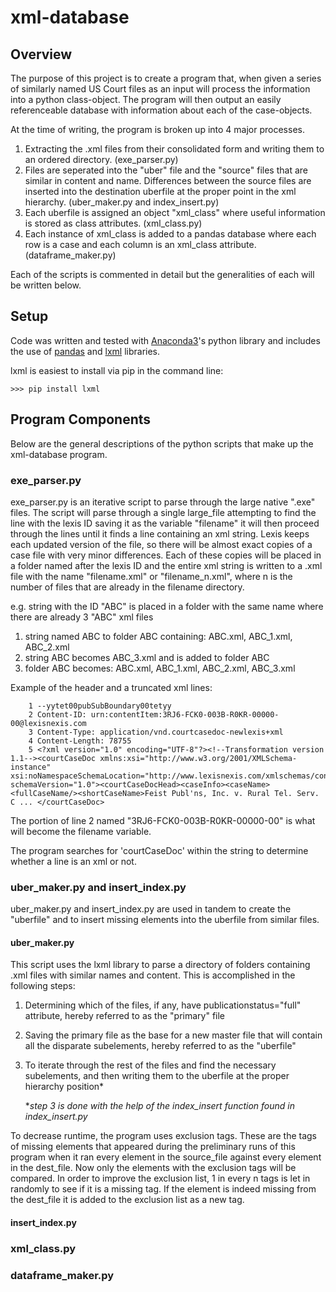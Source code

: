 # xml-database

## Overview

The purpose of this project is to create a program that, when given a series of similarly named US Court files as an input will process the information into a python class-object. The program will then output an easily referenceable database with information about each of the case-objects.

At the time of writing, the program is broken up into 4 major processes.
1. Extracting the .xml files from their consolidated form and writing them to an ordered directory. (exe_parser.py)
2. Files are seperated into the "uber" file and the "source" files that are similar in content and name. Differences between the source files are inserted into the destination uberfile at the proper point in the xml hierarchy. (uber_maker.py and index_insert.py)
3. Each uberfile is assigned an object "xml_class" where useful information is stored as class attributes. (xml_class.py)
4. Each instance of xml_class is added to a pandas database where each row is a case and each column is an xml_class attribute. (dataframe_maker.py)

Each of the scripts is commented in detail but the generalities of each will be written below.

## Setup
Code was written and tested with [Anaconda3](https://conda.io/docs/user-guide/install/download.html)'s python library and includes the use of [pandas](https://pandas.pydata.org/) and [lxml](https://lxml.de/) libraries.

lxml is easiest to install via pip in the command line:
```
>>> pip install lxml
```
## Program Components
Below are the general descriptions of the python scripts that make up the xml-database program.

### exe_parser.py

exe_parser.py is an iterative script to parse through the large native ".exe" files. The script will parse through a single large_file attempting to find the line with the lexis ID saving it as the variable "filename" it will then proceed through the lines until it finds a line containing an xml string. Lexis keeps each updated version of the file, so there will be almost exact copies of a case file with very minor differences. Each of these copies will be placed in a folder named after the lexis ID and the entire xml string is written to a .xml file with the name "filename.xml" or "filename_n.xml", where n is the number of files that are already in the filename directory.

e.g. string with the ID "ABC" is placed in a folder with the same name where there are already 3 "ABC" xml files

1. string named ABC to folder ABC containing: ABC.xml, ABC_1.xml, ABC_2.xml
2. string ABC becomes ABC_3.xml and is added to folder ABC
3. folder ABC becomes: ABC.xml, ABC_1.xml, ABC_2.xml, ABC_3.xml

Example of the header and a truncated xml lines:

```
	1 --yytet00pubSubBoundary00tetyy
	2 Content-ID: urn:contentItem:3RJ6-FCK0-003B-R0KR-00000-00@lexisnexis.com
	3 Content-Type: application/vnd.courtcasedoc-newlexis+xml
	4 Content-Length: 78755
	5 <?xml version="1.0" encoding="UTF-8"?><!--Transformation version 1.1--><courtCaseDoc xmlns:xsi="http://www.w3.org/2001/XMLSchema-instance" xsi:noNamespaceSchemaLocation="http://www.lexisnexis.com/xmlschemas/content/public/courtcasedoc/1/" schemaVersion="1.0"><courtCaseDocHead><caseInfo><caseName><fullCaseName/><shortCaseName>Feist Publ'ns, Inc. v. Rural Tel. Serv. C ... </courtCaseDoc>
```

The portion of line 2 named "3RJ6-FCK0-003B-R0KR-00000-00" is what will become the filename variable.

The program searches for 'courtCaseDoc' within the string to determine whether a line is an xml or not.
  
### uber_maker.py and insert_index.py
uber_maker.py and insert_index.py are used in tandem to create the "uberfile" and to insert missing elements into the uberfile from similar files.

#### uber_maker.py
This script uses the lxml library to parse a directory of folders containing .xml files with similar names and content.
This is accomplished in the following steps:

1. Determining which of the files, if any, have publicationstatus="full" attribute, hereby referred to as the "primary" file
2. Saving the primary file as the base for a new master file that will contain all the disparate subelements, hereby referred to as the "uberfile"
3. To iterate through the rest of the files and find the necessary subelements, and  then writing them to the uberfile at the proper hierarchy position*

	**step 3 is done with the help of the index_insert function found in index_insert.py*

To decrease runtime, the program uses exclusion tags. These are the tags of missing elements that appeared during the preliminary runs of this program when it ran every element in the source_file against every element in the dest_file. Now only the elements with the exclusion tags will be compared. In order to improve the exclusion list, 1 in every n tags is let in randomly to see if it is a missing tag. If the element is indeed missing from the dest_file it is added to the exclusion list as a new tag.

#### insert_index.py
### xml_class.py
### dataframe_maker.py
